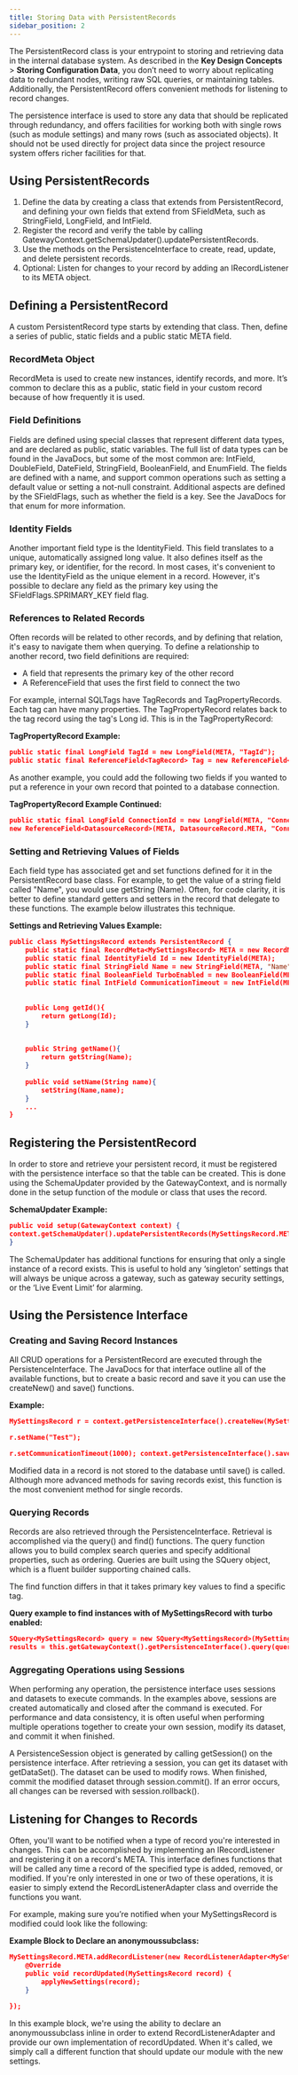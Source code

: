 ```yaml
---
title: Storing Data with PersistentRecords
sidebar_position: 2
---
```


The PersistentRecord class is your entrypoint to  storing and retrieving data in the internal database system. As described in the **Key Design Concepts** > **Storing Configuration Data**, you don’t need to worry about replicating data to redundant nodes, writing raw SQL queries, or maintaining tables. Additionally, the PersistentRecord offers convenient methods for listening to record changes.

The persistence interface is used to store any data that should be replicated through redundancy, and offers facilities for working both with single rows (such as module settings) and many rows (such as associated objects). It should not be used directly for project data since the project resource system offers richer facilities for that.

## Using PersistentRecords
1. Define the data by creating a class that extends from PersistentRecord, and defining your own fields that extend from SFieldMeta, such as StringField, LongField, and IntField.
2. Register the record and verify the table by calling GatewayContext.getSchemaUpdater().updatePersistentRecords.
3. Use the methods on the PersistenceInterface to create, read, update, and delete persistent records.
4. Optional: Listen for changes to your record by adding an IRecordListener to its META object.

## Defining a PersistentRecord

A custom PersistentRecord type starts by extending that class. Then, define a series of public, static fields and a public static META field.

### RecordMeta Object

RecordMeta is used to create new instances, identify records, and more. It’s common to declare this as a public, static field in your custom record because of how frequently it is used.

### Field Definitions

Fields are defined using special classes that represent different data types, and are declared as public, static variables. The full list of data types can be found in the JavaDocs, but some of the most common are: IntField, DoubleField, DateField, StringField, BooleanField, and EnumField. The fields are defined with a name, and support common operations such as setting a default value or setting a not-null constraint. Additional aspects are defined by the SFieldFlags, such as whether the field is a key. See the JavaDocs for that enum for more information.

### Identity Fields

Another important field type is the IdentityField. This field translates to a unique, automatically assigned long value. It also defines itself as the primary key, or identifier, for the record. In most cases, it's convenient to use the IdentityField as the unique element in a record. However, it's possible to declare any field as the primary key using the SFieldFlags.SPRIMARY_KEY field flag.

### References to Related Records

Often records will be related to other records, and by defining that relation, it's easy to navigate them when querying. To define a relationship to another record, two field definitions are required: 
* A field that represents the primary key of the other record
* A ReferenceField that uses the first field to connect the two


For example, internal SQLTags have TagRecords and TagPropertyRecords. Each tag can have many properties. The TagPropertyRecord relates back to the tag record using the tag's Long id. This is in the TagPropertyRecord:

**TagPropertyRecord Example:**


```JSON
public static final LongField TagId = new LongField(META, "TagId");
public static final ReferenceField<TagRecord> Tag = new ReferenceField<TagRecord> (META, TagRecord.META, "Tag", TagId);
```


As another example, you could add the following two fields if you wanted to put a reference in your own record that pointed to a database connection.


**TagPropertyRecord Example Continued:**

```JSON
public static final LongField ConnectionId = new LongField(META, "ConnectionId"); public static final ReferenceField<DatasourceRecord> Connection =
new ReferenceField<DatasourceRecord>(META, DatasourceRecord.META, "Connection", ConnectionId);
```

### Setting and Retrieving Values of Fields

Each field type has associated get and set functions defined for it in the PersistentRecord base class. For example, to get the value of a string field called "Name", you would use getString (Name). Often, for code clarity, it is better to define standard getters and setters in the record that delegate to these functions. The example below illustrates this technique.

**Settings and Retrieving Values Example:**

```JSON
public class MySettingsRecord extends PersistentRecord {
    public static final RecordMeta<MySettingsRecord> META = new RecordMeta<MySettingsRecord>(MySettingsRecord.class,"MySettings");
    public static final IdentityField Id = new IdentityField(META);
    public static final StringField Name = new StringField(META, "Name", SFieldFlags.SMANDATORY, SFieldFlags.SDESCRIPTIVE);
    public static final BooleanField TurboEnabled = new BooleanField(META, "TurboEnabled", SFieldFlags.SDESCRIPTIVE).setDefault(true);
    public static final IntField CommunicationTimeout = new IntField(META, "CommunicationTimeout").setDefault(5000);
 
 
    public Long getId(){
        return getLong(Id);
    }
 
 
    public String getName(){ 
        return getString(Name);
    }
     
    public void setName(String name){
        setString(Name,name);
    }
    ...
}
```


## Registering the PersistentRecord

In order to store and retrieve your persistent record, it must be registered with the persistence interface so that the table can be created. This is done using the SchemaUpdater provided by the GatewayContext, and is normally done in the setup function of the module or class that uses the record.

**SchemaUpdater Example:**

```JSON
public void setup(GatewayContext context) { 
context.getSchemaUpdater().updatePersistentRecords(MySettingsRecord.META);
}
```

The SchemaUpdater has additional functions for ensuring that only a single instance of a record exists. This is useful to hold any ‘singleton’ settings that will always be unique across a gateway, such as gateway security settings, or the ‘Live Event Limit’ for alarming.

## Using the Persistence Interface

### Creating and Saving Record Instances
All CRUD operations for a PersistentRecord are executed through the PersistenceInterface. The JavaDocs for that interface outline all of the available functions, but to create a basic record and save it you can use the createNew() and save() functions.

**Example:**

```JSON
MySettingsRecord r = context.getPersistenceInterface().createNew(MySettingsRecord. META);

r.setName("Test");

r.setCommunicationTimeout(1000); context.getPersistenceInterface().save(r);
```

Modified data in a record is not stored to the database until save() is called. Although more advanced methods for saving records exist, this function is the most convenient method for single records.

### Querying Records

Records are also retrieved through the PersistenceInterface. Retrieval is accomplished via the query() and find() functions. The query function allows you to build complex search queries and specify additional properties, such as ordering. Queries are built using the SQuery object, which is a fluent builder supporting chained calls.

The find function differs in that it takes primary key values to find a specific tag. 

**Query example to find instances with of MySettingsRecord with turbo enabled:**

```JSON
SQuery<MySettingsRecord> query = new SQuery<MySettingsRecord>(MySettingsRecord.META).isTrue(MySettingsRecord.TurboEnabled) List<MySettingsRecord> results;
results = this.getGatewayContext().getPersistenceInterface().query(query);
```

### Aggregating Operations using Sessions

When performing any operation, the persistence interface uses sessions and datasets to execute commands. In the examples above, sessions are created automatically and closed after the command is executed. For performance and data consistency, it is often useful when performing multiple operations together to create your own session, modify its dataset, and commit it when finished.

A PersistenceSession object is generated by calling getSession() on the persistence interface. After retrieving a session, you can get its dataset with getDataSet(). The dataset can be used to modify rows. When finished, commit the modified dataset through session.commit(). If an error occurs, all changes can be reversed with session.rollback().

## Listening for Changes to Records

Often, you'll want to be notified when a type of record you're interested in changes. This can be accomplished by implementing an IRecordListener and registering it on a record's META. This interface defines functions that will be called any time a record of the specified type is added, removed, or modified. If you're only interested in one or two of these operations, it is easier to simply extend the RecordListenerAdapter class and override the functions you want.

For example, making sure you’re notified when your MySettingsRecord is modified could look like the following:

**Example Block to Declare an anonymoussubclass:**
```JSON
MySettingsRecord.META.addRecordListener(new RecordListenerAdapter<MySettingsRecord> () {
    @Override
    public void recordUpdated(MySettingsRecord record) { 
        applyNewSettings(record);
    }

});
```

In this example block, we're using the ability to declare an anonymoussubclass inline in order to extend RecordListenerAdapter and provide our own implementation of recordUpdated. When it's called, we simply call a different function that should update our module with the new settings.